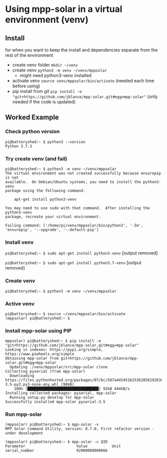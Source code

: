 # Using mpp-solar in a virtual environment (venv)
## Install
for when you want to keep the install and dependencies separate from the rest of the environment
* create venv folder `mkdir ~/venv`
* create venv `python3 -m venv ~/venv/mppsolar`
    * might need python3-venv installed
* activate venv `source venv/mppsolar/bin/activate` (needed each time before using)
* pip install from git `pip install -e "git+https://github.com/jblance/mpp-solar.git#egg=mpp-solar"` (only needed if the code is updated)

## Worked Example

### Check python version
```
pi@batteryshed:~ $ python3 --version
Python 3.7.3
```
### Try create venv (and fail)
```
pi@batteryshed:~ $ python3 -m venv ~/venv/mppsolar
The virtual environment was not created successfully because ensurepip is not
available.  On Debian/Ubuntu systems, you need to install the python3-venv
package using the following command.

    apt-get install python3-venv

You may need to use sudo with that command.  After installing the python3-venv
package, recreate your virtual environment.

Failing command: ['/home/pi/venv/mppsolar/bin/python3', '-Im', 'ensurepip', '--upgrade', '--default-pip']
```

### Install venv
`pi@batteryshed:~ $ sudo apt-get install python3-venv`
[output removed]

`pi@batteryshed:~ $ sudo apt-get install python3.7-venv`
[output removed]

### Create venv
`pi@batteryshed:~ $ python3 -m venv ~/venv/mppsolar`

### Active venv
```
pi@batteryshed:~ $ source ~/venv/mppsolar/bin/activate
(mppsolar) pi@batteryshed:~ $
```

### Install mpp-solar using PIP

```
mppsolar) pi@batteryshed:~ $ pip install -e "git+https://github.com/jblance/mpp-solar.git#egg=mpp-solar"
Looking in indexes: https://pypi.org/simple, https://www.piwheels.org/simple
Obtaining mpp-solar from git+https://github.com/jblance/mpp-solar.git#egg=mpp-solar
  Updating ./venv/mppsolar/src/mpp-solar clone
Collecting pyserial (from mpp-solar)
  Downloading https://files.pythonhosted.org/packages/07/bc/587a445451b253b285629263eb51c2d8e9bcea4fc97826266d186f96f558/pyserial-3.5-py2.py3-none-any.whl (90kB)
    100% |████████████████████████████████| 92kB 444kB/s
Installing collected packages: pyserial, mpp-solar
  Running setup.py develop for mpp-solar
Successfully installed mpp-solar pyserial-3.5
```

### Run mpp-solar
```
(mppsolar) pi@batteryshed:~ $ mpp-solar -v
MPP Solar Command Utility, version: 0.7.0, First refactor version - under development
```
```
(mppsolar) pi@batteryshed:~ $ mpp-solar -c QID
Parameter                     	Value           Unit
serial_number                 	92000000000666
```
